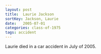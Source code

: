 ```yaml
---
layout: post
title:  Laurie Jackson
sortKey: Jackson, Laurie
date:   2005-07-01
categories: class-of-1975
tags: accident
---
```

Laurie died in a car accident in July of 2005. 
